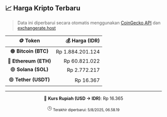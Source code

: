 

<!-- HARGA_KRIPTO -->
## 📈 Harga Kripto Terbaru

> Data ini diperbarui secara otomatis menggunakan [CoinGecko API](https://www.coingecko.com/) dan [exchangerate.host](https://exchangerate.host/)

<div align="center">

| 🪙 Token | 💰 Harga (IDR) |
|:------:|---------------:|
| 🟠 **Bitcoin (BTC)**   | Rp 1.884.201.124 |
| 🔵 **Ethereum (ETH)**  | Rp 60.821.022 |
| 🟣 **Solana (SOL)**    | Rp 2.772.217 |
| 🟢 **Tether (USDT)**   | Rp 16.367 |

---

💱 **Kurs Rupiah (USD → IDR)**: Rp 16.365

🕒 <sub>Terakhir diperbarui: 5/8/2025, 06.58.19</sub>

</div>
<!-- /HARGA_KRIPTO -->